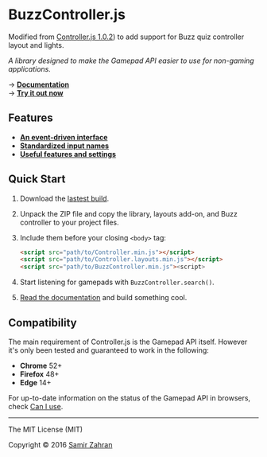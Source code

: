 # BuzzController.js  

Modified from [Controller.js 1.0.2](https://github.com/jackcarey/buzz-controller.js)) to add support for Buzz quiz controller layout and lights.

*A library designed to make the Gamepad API easier to use for non-gaming applications.*

→ **[Documentation](https://github.com/jackcarey/buzz-controller.js/wiki)**  
→ **[Try it out now](https://jackcarey.github.io/buzz-controller.js/)**  

## Features

* **[An event-driven interface](https://github.com/jackcarey/buzz-controller.js/wiki#1)**
* **[Standardized input names](https://github.com/jackcarey/buzz-controller.js/wiki#2)**
* **[Useful features and settings](https://github.com/jackcarey/buzz-controller.js/wiki#3)**

## Quick Start

1. Download the [lastest build](https://github.com/jackcarey/buzz-controller.js/releases/latest).
2. Unpack the ZIP file and copy the library, layouts add-on, and Buzz controller to your project files.
3. Include them before your closing `<body>` tag:

    ```html
    <script src="path/to/Controller.min.js"></script>
    <script src="path/to/Controller.layouts.min.js"></script>
    <script src="path/to/BuzzController.min.js"><script>
    ```
4. Start listening for gamepads with `BuzzController.search()`.
5. [Read the documentation](https://github.com/jackcarey/buzz-controller.js/wiki) and build something cool.


## Compatibility

The main requirement of Controller.js is the Gamepad API itself. However it's only been tested and guaranteed to work in the following:

* **Chrome** 52+
* **Firefox** 48+
* **Edge** 14+

For up-to-date information on the status of the Gamepad API in browsers, check [Can I use](http://caniuse.com/#feat=gamepad).


---

The MIT License (MIT)

Copyright © 2016 [Samir Zahran](http://samiare.net)
